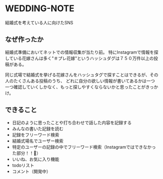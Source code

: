 # WEDDING-NOTE

結婚式を考えている人に向けたSNS

## なぜ作ったか

結婚式準備においてネットでの情報収集が当たり前。
特にInstagramで情報を探している花嫁さんは多く"＃プレ花嫁"というハッシュダグは７５０万件以上の投稿がある。

同じ式場で結婚式を挙げる花嫁さんをハッシュタグで探すことはできるが、その人のたくさんある投稿のうち、
どれに自分の欲しい情報が書いてあるかは一つ一つ確認していくしかなく、もっと探しやすくならないかと思ったことがきっかけ。

## できること
- 日記のように思ったことや打ち合わせで話した内容を記録する
- みんなの書いた記録を読む
- 記録をフリーワード検索
- 結婚式場名でユーザー検索
- 特定のユーザーの記録の中でフリーワード検索（Instagramではできなかった部分！！👏）
- いいね、お気に入り機能
- todoリスト
- コメント（開発中）
